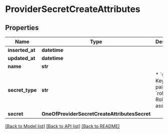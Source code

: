 # ProviderSecretCreateAttributes

## Properties
Name | Type | Description | Notes
------------ | ------------- | ------------- | -------------
**inserted_at** | **datetime** |  | [optional] 
**updated_at** | **datetime** |  | [optional] 
**name** | **str** |  | [optional] 
**secret_type** | **str** | * &#x60;static&#x60; - Key-value pairs * &#x60;role&#x60; - Role assumption | 
**secret** | **OneOfProviderSecretCreateAttributesSecret** |  | 

[[Back to Model list]](../README.md#documentation-for-models) [[Back to API list]](../README.md#documentation-for-api-endpoints) [[Back to README]](../README.md)

